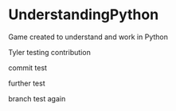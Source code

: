 # UnderstandingPython
Game created to understand and work in Python



Tyler testing contribution


commit test


further test

branch test again